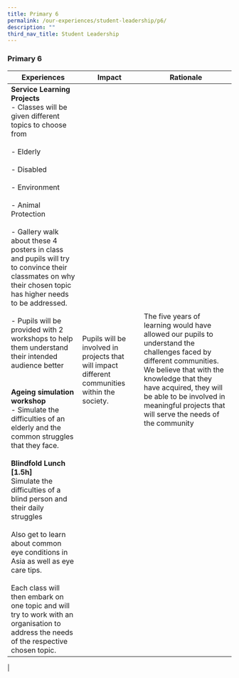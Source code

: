 ```yaml
---
title: Primary 6
permalink: /our-experiences/student-leadership/p6/
description: ""
third_nav_title: Student Leadership
---
```

### **Primary 6**

| Experiences | Impact | Rationale |
|---|---|---|
| **Service Learning Projects**<br>- Classes will be given different topics to choose from<br><br>- Elderly<br><br>- Disabled<br><br>- Environment<br><br>- Animal Protection<br><br>- Gallery walk about these 4 posters in class and pupils will try to convince their classmates on why their chosen topic has higher needs to be addressed.<br><br>- Pupils will be provided with 2 workshops to help them understand their intended audience better<br><br><br>**Ageing simulation workshop**<br>- Simulate the difficulties of an elderly and the common struggles that they face.<br><br>**Blindfold Lunch [1.5h]**<br>Simulate the difficulties of a blind person and their daily struggles<br><br>Also get to learn about common eye conditions in Asia as well as eye care tips.  <br><br>Each class will then embark on one topic and will try to work with an organisation to address the needs of the respective chosen topic. | Pupils will be involved in projects that will impact different communities within the society. | The five years of learning would have allowed our pupils to understand the challenges faced by different communities. We believe that with the knowledge that they have acquired, they will be able to be involved in meaningful projects that will serve the needs of the community |
|